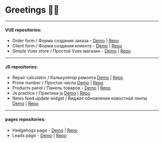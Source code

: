 # Greetings 🧙‍♂️

------------


#### VUE repositories:


 - Order form / Форма создания заказа - [Demo](https://potatbut.github.io/order-form/#/ "Order form")  |  [Repo](https://github.com/potatbut/order-form "Order form") 
 - Client form / Форма создания клиента -  [Demo](https://potatbut.github.io/client-form/ "Client form")  | [Repo](https://github.com/potatbut/client-form "Client form")  
 - Simple Vuex store / Простой Vuex магазин - [Demo](https://potatbut.github.io/vuexed/#/ "Simple Vuex store") | [Repo](https://github.com/potatbut/vuexed "Simple Vuex store") 


------------

#### JS repositories:
- Repair calculator / Калькулятор ремонта [Demo](https://potatbut.github.io/repair-calculator/dist/ "Repair calculator") | [Repo](https://github.com/potatbut/repair-calculator "Repair calculator")
- Prime number / Простое число [Demo](https://potatbut.github.io/prime-number/index "prime number") | [Repo](https://github.com/potatbut/prime-number "prime number")
- Products panel / Панель товаров - [Demo](https://potatbut.github.io/products-panel/ "Products panel / Панель товаров") | [Repo](https://github.com/potatbut/products-panel " Products panel / Панель товаров")
- Js practice / Практика js [Demo](https://potatbut.github.io/practice/ "Js practice") | [Repo](https://github.com/potatbut/practice "Js practice")
- News feed update widget  / Виджет обновления новостной ленты [Demo](https://potatbut.github.io/update-widget/dist/ "News feed update widget") | [Repo](https://github.com/potatbut/update-widget "News feed update widget")
------------

#### pages repositories:
- Hedgehogs page - [Demo](https://potatbut.github.io/hedgehod-landing/dist/ "Hedgehogs") | [Repo](https://github.com/potatbut/hedgehod-landing "Hedgehogs")
- Leads page - [Demo](https://potatbut.github.io/leads-page/dist/ "Leads") | [Repo](https://github.com/potatbut/leads-page "Leads")

